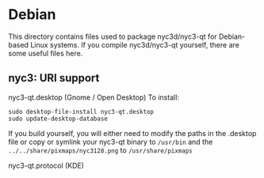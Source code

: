
Debian
====================
This directory contains files used to package nyc3d/nyc3-qt
for Debian-based Linux systems. If you compile nyc3d/nyc3-qt yourself, there are some useful files here.

## nyc3: URI support ##


nyc3-qt.desktop  (Gnome / Open Desktop)
To install:

	sudo desktop-file-install nyc3-qt.desktop
	sudo update-desktop-database

If you build yourself, you will either need to modify the paths in
the .desktop file or copy or symlink your nyc3-qt binary to `/usr/bin`
and the `../../share/pixmaps/nyc3128.png` to `/usr/share/pixmaps`

nyc3-qt.protocol (KDE)

